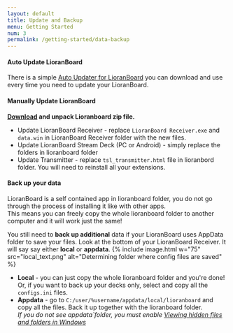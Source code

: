 ```yaml
---
layout: default
title: Update and Backup
menu: Getting Started
num: 3
permalink: /getting-started/data-backup
---
```


#### Auto Update LioranBoard
There is a simple [Auto Updater for LioranBoard](https://github.com/christinna9031/LioranBoard-Auto-Updater/releases) you can download and use every time you need to update your LioranBoard. 

#### Manually Update LioranBoard
**[Download](https://obsproject.com/forum/resources/lioranboard-stream-deck-animator.862/) and unpack Lioranboard zip file.**
- Update LioranBoard Receiver - replace `LioranBoard Receiver.exe` and `data.win` in LioranBoard Receiver folder with the new files.
- Update LioranBoard Stream Deck (PC or Android)  - simply replace the folders in lioranboard folder
- Update Transmitter - replace `tsl_transmitter.html` file in lioranbord folder. You will need to reinstall all your extensions. 

#### Back up your data
LioranBoard is a self contained app in lioranboard folder, you do not go through the process of installing it like with other apps.\
This means you can freely copy the whole lioranboard folder to another computer and it will work just the same!


You still need to **back up additional** data if your LioranBoard uses AppData folder to save your files.
Look at the bottom of your LioranBoard Receiver. It will say say either **local** or **appdata**.
{% include image.html w="75" src="local_text.png" alt="Determining folder where config files are saved" %}
- **Local** - you can just copy the whole lioranboard folder and you're done! Or, if you want to back up your decks only, select and copy all the `configs.ini` files.
- **Appdata** - go to `C:/user/%username/appdata/local/lioranboard` and copy all the files. Back it up together with the lioranboard folder. <br> *If you do not see appdata`folder, you must enable [Viewing hidden files and folders in Windows](https://support.microsoft.com/en-us/windows/view-hidden-files-and-folders-in-windows-97fbc472-c603-9d90-91d0-1166d1d9f4b5)*

